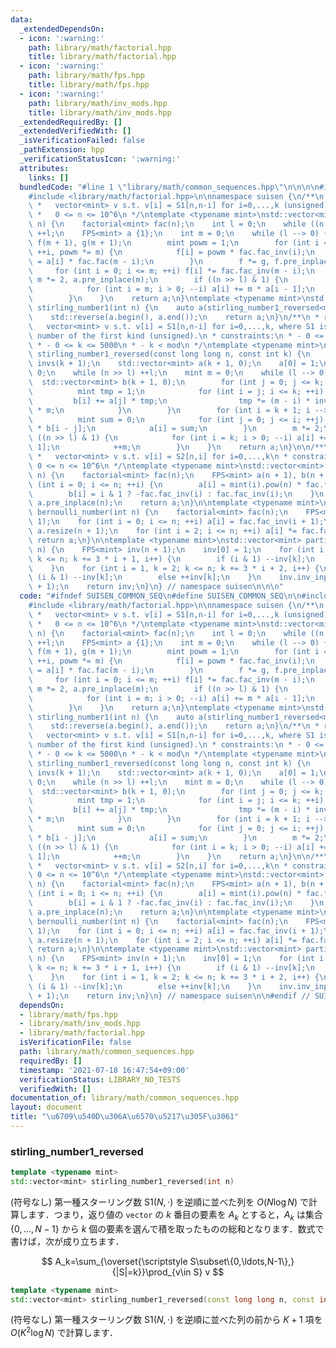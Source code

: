 ```yaml
---
data:
  _extendedDependsOn:
  - icon: ':warning:'
    path: library/math/factorial.hpp
    title: library/math/factorial.hpp
  - icon: ':warning:'
    path: library/math/fps.hpp
    title: library/math/fps.hpp
  - icon: ':warning:'
    path: library/math/inv_mods.hpp
    title: library/math/inv_mods.hpp
  _extendedRequiredBy: []
  _extendedVerifiedWith: []
  _isVerificationFailed: false
  _pathExtension: hpp
  _verificationStatusIcon: ':warning:'
  attributes:
    links: []
  bundledCode: "#line 1 \"library/math/common_sequences.hpp\"\n\n\n\n#include <library/math/fps.hpp>\n\
    #include <library/math/factorial.hpp>\n\nnamespace suisen {\n/**\n * return:\n\
    \ *   vector<mint> v s.t. v[i] = S1[n,n-i] for i=0,...,k (unsigned)\n * constraints:\n\
    \ *   0 <= n <= 10^6\n */\ntemplate <typename mint>\nstd::vector<mint> stirling_number1_reversed(int\
    \ n) {\n    factorial<mint> fac(n);\n    int l = 0;\n    while ((n >> l) != 0)\
    \ ++l;\n    FPS<mint> a {1};\n    int m = 0;\n    while (l --> 0) {\n        FPS<mint>\
    \ f(m + 1), g(m + 1);\n        mint powm = 1;\n        for (int i = 0; i <= m;\
    \ ++i, powm *= m) {\n            f[i] = powm * fac.fac_inv(i);\n            g[i]\
    \ = a[i] * fac.fac(m - i);\n        }\n        f *= g, f.pre_inplace(m);\n   \
    \     for (int i = 0; i <= m; ++i) f[i] *= fac.fac_inv(m - i);\n        a *= f,\
    \ m *= 2, a.pre_inplace(m);\n        if ((n >> l) & 1) {\n            a.push_back(0);\n\
    \            for (int i = m; i > 0; --i) a[i] += m * a[i - 1];\n            ++m;\n\
    \        }\n    }\n    return a;\n}\ntemplate <typename mint>\nstd::vector<mint>\
    \ stirling_number1(int n) {\n    auto a(stirling_number1_reversed<mint>(n));\n\
    \    std::reverse(a.begin(), a.end());\n    return a;\n}\n/**\n * return:\n *\
    \   vector<mint> v s.t. v[i] = S1[n,n-i] for i=0,...,k, where S1 is the stirling\
    \ number of the first kind (unsigned).\n * constraints:\n * - 0 <= n <= 10^18\n\
    \ * - 0 <= k <= 5000\n * - k < mod\n */\ntemplate <typename mint>\nstd::vector<mint>\
    \ stirling_number1_reversed(const long long n, const int k) {\n    inv_mods<mint>\
    \ invs(k + 1);\n    std::vector<mint> a(k + 1, 0);\n    a[0] = 1;\n    int l =\
    \ 0;\n    while (n >> l) ++l;\n    mint m = 0;\n    while (l --> 0) {\n      \
    \  std::vector<mint> b(k + 1, 0);\n        for (int j = 0; j <= k; ++j) {\n  \
    \          mint tmp = 1;\n            for (int i = j; i <= k; ++i) {\n       \
    \         b[i] += a[j] * tmp;\n                tmp *= (m - i) * invs[i - j + 1]\
    \ * m;\n            }\n        }\n        for (int i = k + 1; i --> 0;) {\n  \
    \          mint sum = 0;\n            for (int j = 0; j <= i; ++j) sum += a[j]\
    \ * b[i - j];\n            a[i] = sum;\n        }\n        m *= 2;\n        if\
    \ ((n >> l) & 1) {\n            for (int i = k; i > 0; --i) a[i] += m * a[i -\
    \ 1];\n            ++m;\n        }\n    }\n    return a;\n}\n\n/**\n * return:\n\
    \ *   vector<mint> v s.t. v[i] = S2[n,i] for i=0,...,k\n * constraints:\n *  \
    \ 0 <= n <= 10^6\n */\ntemplate <typename mint>\nstd::vector<mint> stirling_number2(int\
    \ n) {\n    factorial<mint> fac(n);\n    FPS<mint> a(n + 1), b(n + 1);\n    for\
    \ (int i = 0; i <= n; ++i) {\n        a[i] = mint(i).pow(n) * fac.fac_inv(i);\n\
    \        b[i] = i & 1 ? -fac.fac_inv(i) : fac.fac_inv(i);\n    }\n    a *= b,\
    \ a.pre_inplace(n);\n    return a;\n}\n\ntemplate <typename mint>\nstd::vector<mint>\
    \ bernoulli_number(int n) {\n    factorial<mint> fac(n);\n    FPS<mint> a(n +\
    \ 1);\n    for (int i = 0; i <= n; ++i) a[i] = fac.fac_inv(i + 1);\n    a.inv_inplace(n),\
    \ a.resize(n + 1);\n    for (int i = 2; i <= n; ++i) a[i] *= fac.fac(i);\n   \
    \ return a;\n}\n\ntemplate <typename mint>\nstd::vector<mint> partition_number(int\
    \ n) {\n    FPS<mint> inv(n + 1);\n    inv[0] = 1;\n    for (int i = 1, k = 1;\
    \ k <= n; k += 3 * i + 1, i++) {\n        if (i & 1) --inv[k];\n        else ++inv[k];\n\
    \    }\n    for (int i = 1, k = 2; k <= n; k += 3 * i + 2, i++) {\n        if\
    \ (i & 1) --inv[k];\n        else ++inv[k];\n    }\n    inv.inv_inplace(n), inv.resize(n\
    \ + 1);\n    return inv;\n}\n} // namespace suisen\n\n\n"
  code: "#ifndef SUISEN_COMMON_SEQ\n#define SUISEN_COMMON_SEQ\n\n#include <library/math/fps.hpp>\n\
    #include <library/math/factorial.hpp>\n\nnamespace suisen {\n/**\n * return:\n\
    \ *   vector<mint> v s.t. v[i] = S1[n,n-i] for i=0,...,k (unsigned)\n * constraints:\n\
    \ *   0 <= n <= 10^6\n */\ntemplate <typename mint>\nstd::vector<mint> stirling_number1_reversed(int\
    \ n) {\n    factorial<mint> fac(n);\n    int l = 0;\n    while ((n >> l) != 0)\
    \ ++l;\n    FPS<mint> a {1};\n    int m = 0;\n    while (l --> 0) {\n        FPS<mint>\
    \ f(m + 1), g(m + 1);\n        mint powm = 1;\n        for (int i = 0; i <= m;\
    \ ++i, powm *= m) {\n            f[i] = powm * fac.fac_inv(i);\n            g[i]\
    \ = a[i] * fac.fac(m - i);\n        }\n        f *= g, f.pre_inplace(m);\n   \
    \     for (int i = 0; i <= m; ++i) f[i] *= fac.fac_inv(m - i);\n        a *= f,\
    \ m *= 2, a.pre_inplace(m);\n        if ((n >> l) & 1) {\n            a.push_back(0);\n\
    \            for (int i = m; i > 0; --i) a[i] += m * a[i - 1];\n            ++m;\n\
    \        }\n    }\n    return a;\n}\ntemplate <typename mint>\nstd::vector<mint>\
    \ stirling_number1(int n) {\n    auto a(stirling_number1_reversed<mint>(n));\n\
    \    std::reverse(a.begin(), a.end());\n    return a;\n}\n/**\n * return:\n *\
    \   vector<mint> v s.t. v[i] = S1[n,n-i] for i=0,...,k, where S1 is the stirling\
    \ number of the first kind (unsigned).\n * constraints:\n * - 0 <= n <= 10^18\n\
    \ * - 0 <= k <= 5000\n * - k < mod\n */\ntemplate <typename mint>\nstd::vector<mint>\
    \ stirling_number1_reversed(const long long n, const int k) {\n    inv_mods<mint>\
    \ invs(k + 1);\n    std::vector<mint> a(k + 1, 0);\n    a[0] = 1;\n    int l =\
    \ 0;\n    while (n >> l) ++l;\n    mint m = 0;\n    while (l --> 0) {\n      \
    \  std::vector<mint> b(k + 1, 0);\n        for (int j = 0; j <= k; ++j) {\n  \
    \          mint tmp = 1;\n            for (int i = j; i <= k; ++i) {\n       \
    \         b[i] += a[j] * tmp;\n                tmp *= (m - i) * invs[i - j + 1]\
    \ * m;\n            }\n        }\n        for (int i = k + 1; i --> 0;) {\n  \
    \          mint sum = 0;\n            for (int j = 0; j <= i; ++j) sum += a[j]\
    \ * b[i - j];\n            a[i] = sum;\n        }\n        m *= 2;\n        if\
    \ ((n >> l) & 1) {\n            for (int i = k; i > 0; --i) a[i] += m * a[i -\
    \ 1];\n            ++m;\n        }\n    }\n    return a;\n}\n\n/**\n * return:\n\
    \ *   vector<mint> v s.t. v[i] = S2[n,i] for i=0,...,k\n * constraints:\n *  \
    \ 0 <= n <= 10^6\n */\ntemplate <typename mint>\nstd::vector<mint> stirling_number2(int\
    \ n) {\n    factorial<mint> fac(n);\n    FPS<mint> a(n + 1), b(n + 1);\n    for\
    \ (int i = 0; i <= n; ++i) {\n        a[i] = mint(i).pow(n) * fac.fac_inv(i);\n\
    \        b[i] = i & 1 ? -fac.fac_inv(i) : fac.fac_inv(i);\n    }\n    a *= b,\
    \ a.pre_inplace(n);\n    return a;\n}\n\ntemplate <typename mint>\nstd::vector<mint>\
    \ bernoulli_number(int n) {\n    factorial<mint> fac(n);\n    FPS<mint> a(n +\
    \ 1);\n    for (int i = 0; i <= n; ++i) a[i] = fac.fac_inv(i + 1);\n    a.inv_inplace(n),\
    \ a.resize(n + 1);\n    for (int i = 2; i <= n; ++i) a[i] *= fac.fac(i);\n   \
    \ return a;\n}\n\ntemplate <typename mint>\nstd::vector<mint> partition_number(int\
    \ n) {\n    FPS<mint> inv(n + 1);\n    inv[0] = 1;\n    for (int i = 1, k = 1;\
    \ k <= n; k += 3 * i + 1, i++) {\n        if (i & 1) --inv[k];\n        else ++inv[k];\n\
    \    }\n    for (int i = 1, k = 2; k <= n; k += 3 * i + 2, i++) {\n        if\
    \ (i & 1) --inv[k];\n        else ++inv[k];\n    }\n    inv.inv_inplace(n), inv.resize(n\
    \ + 1);\n    return inv;\n}\n} // namespace suisen\n\n#endif // SUISEN_COMMON_SEQ\n"
  dependsOn:
  - library/math/fps.hpp
  - library/math/inv_mods.hpp
  - library/math/factorial.hpp
  isVerificationFile: false
  path: library/math/common_sequences.hpp
  requiredBy: []
  timestamp: '2021-07-18 16:47:54+09:00'
  verificationStatus: LIBRARY_NO_TESTS
  verifiedWith: []
documentation_of: library/math/common_sequences.hpp
layout: document
title: "\u6709\u540D\u306A\u6570\u5217\u305F\u3061"
---
```


### stirling_number1_reversed

```cpp
template <typename mint>
std::vector<mint> stirling_number1_reversed(int n) 
```

(符号なし) 第一種スターリング数 $\mathrm{S1}(N,\cdot)$ を逆順に並べた列を $O(N\log N)$ で計算します．つまり，返り値の `vector` の $k$ 番目の要素を $A_k$ とすると，$A_k$ は集合 $\{0,\ldots,N-1\}$ から $k$ 個の要素を選んで積を取ったものの総和となります．数式で書けば，次が成り立ちます．

$$
A_k=\sum_{\overset{\scriptstyle S\subset\{0,\ldots,N-1\},}{|S|=k}}\prod_{v\in S} v
$$

```cpp
template <typename mint>
std::vector<mint> stirling_number1_reversed(const long long n, const int k)
```

(符号なし) 第一種スターリング数 $\mathrm{S1}(N,\cdot)$ を逆順に並べた列の前から $K+1$ 項を $O(K^2\log N)$ で計算します．

